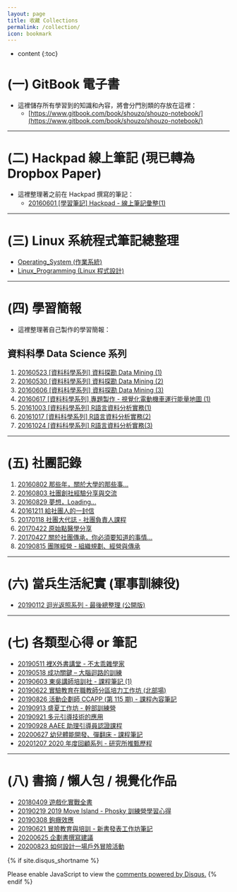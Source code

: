 ```yaml
---
layout: page
title: 收藏 Collections
permalink: /collection/
icon: bookmark
---
```


* content
{:toc}


# (一) GitBook 電子書
* 這裡儲存所有學習到的知識和內容，將會分門別類的存放在這裡：
	* [https://www.gitbook.com/book/shouzo/shouzo-notebook/](https://www.gitbook.com/book/shouzo/shouzo-notebook/)

---

# (二) Hackpad 線上筆記 (現已轉為 Dropbox Paper)
* 這裡整理著之前在 Hackpad 撰寫的筆記：
	* [20160601 [學習筆記] Hackpad - 線上筆記彙整(1)](/2016/05/31/hackpad-notes/)

---

# (三) Linux 系統程式筆記總整理
* [Operating_System (作業系統)](/collections/linux_system/Operating_System.html)
* [Linux_Programming  (Linux 程式設計)](/collections/linux_system/Linux_Programming.html)

---

# (四) 學習簡報
* 這裡整理著自己製作的學習簡報：

## 資料科學 Data Science 系列
1. [20160523 [資料科學系列] 資料探勘 Data Mining (1)](/collections/data-science/20160523-Data-Mining-1.html)
2. [20160530 [資料科學系列] 資料探勘 Data Mining (2)](/collections/data-science/20160530-Data-Mining-2.html)
3. [20160606 [資料科學系列] 資料探勘 Data Mining (3)](/collections/data-science/20160606-Data-Mining-3.html)
4. [20160617 [資料科學系列] 專題製作 - 視覺化電動機車運行能量地圖 (1)](/collections/data-science/20160617-MapProject-1.html)
5. [20161003 [資料科學系列] R語言資料分析實務(1)](/collections/data-science/20161003-R-doing-1.html)
6. [20161017 [資料科學系列] R語言資料分析實務(2)](/collections/data-science/20161017-R-doing-2.html)
7. [20161024 [資料科學系列] R語言資料分析實務(3)](/collections/data-science/20161024-R-doing-3.html)


---


# (五) 社團記錄
1. [20160802 那些年，關於大學的那些事...](/collections/clubs/20160802-about-university.html)
2. [20160803 社團創社經驗分享與交流](/collections/clubs/20160803-clubs-share.html)
3. [20160829 夢想，Loading...](/collections/clubs/20160829-about-dreams.html)
4. [20161211 給社團人的一封信](/collections/clubs/20161211-why-clubs.html)
5. [20170118 社團大代誌 - 社團負責人課程](/collections/clubs/20170118-clubmanager.pdf)
6. [20170422 原始點醫學分享](/collections/clubs/20170422-Original_Point.pdf)
7. [20170427 關於社團傳承，你必須要知道的事情...](/collections/clubs/20170427-club_inheritance.pdf)
8. [20190815 團隊經營 - 組織規劃、經營與傳承](/collections/clubs/20190815-team_manage.pdf)


---


# (六) 當兵生活紀實 (軍事訓練役)
* [20190112 迴光返照系列 - 最後總整理 (公開版)](/collections/military/20190112_military_all.html)


---


# (七) 各類型心得 or 筆記
* [20190511 裡X外書講堂 - 不太乖雜學家](/collections/notes/20190511_Za-Share.html)
* [20190518 成功關鍵 – 大腦迴路的訓練](/collections/notes/20190518_Brain-Training.html)
* [20190603 東吳講師培訓社 - 課程筆記 (1)](/collections/notes/20190722_Speakerclub-Classnote_1.html)
* [20190622 實驗教育在職教師分區培力工作坊 (北部場)](/collections/notes/20190622_Teacher-Training.html)
* [20190826 活動企劃師 CCAPP (第 115 期) - 課程內容筆記](/collections/notes/20190826_CCAPP.html)
* [20190913 盛夏工作坊 - 幹部訓練營](/collections/notes/20190913_Summer_TrainingCamp.html)
* [20190921 多元引導技術的應用](/collections/notes/20190921_AAEE-Facilation.html)
* [20190928 AAEE 助理引導員認證課程](/collections/notes/20190928_AAEE-Assistant.html)
* [20200627 幼兒體能開發、彈翻床 - 課程筆記](/collections/notes/20200627_Physical-Education_Trampoline.html)
* [20201207 2020 年度回顧系列 - 研究所推甄歷程](/collections/years/2020_NTHU-Sport-Science.html)


---


# (八) 書摘 / 懶人包 / 視覺化作品
* [20180409 遊戲化實戰全書](/collections/visualize/20180409_gamification/gamification.pdf)
* [20190219 2019 Move Island - Phosky 訓練營學習心得](/collections/visualize/20190219_Phosky/phosky.pdf)
* [20190308 鉤癮效應](/collections/visualize/20190308_the-hook/the-hook.pdf)
* [20190621 冒險教育與培訓 - 新書發表工作坊筆記](/collections/visualize/20190621_Adventure-Education/Adventure-Education.pdf)
* [20200625 企劃書撰寫建議](/collections/visualize/20200625_Proposal-book/Proposal_book.pdf)
* [20200823 如何設計一場戶外冒險活動](/collections/visualize/20200823_Parkour-AE/Parkour-AE.pdf)









<!-- Comments -->

{% if site.disqus_shortname %}
<div id="disqus_thread"></div>
<script>
/**
* RECOMMENDED CONFIGURATION VARIABLES: EDIT AND UNCOMMENT THE SECTION BELOW TO INSERT DYNAMIC VALUES FROM YOUR PLATFORM OR CMS.
* LEARN WHY DEFINING THESE VARIABLES IS IMPORTANT: https://disqus.com/admin/universalcode/#configuration-variables
*/

var disqus_config = function () {
this.page.url = '{{ site.url }}{{ page.url }}'; // Replace PAGE_URL with your page's canonical URL variable
this.page.identifier = '{{ site.url }}{{ page.url }}'; // Replace PAGE_IDENTIFIER with your page's unique identifier variable
};

(function() { // DON'T EDIT BELOW THIS LINE
var d = document, s = d.createElement('script');

s.src = '//{{site.disqus_shortname}}.disqus.com/embed.js';

s.setAttribute('data-timestamp', +new Date());
(d.head || d.body).appendChild(s);
})();
</script>
<noscript>Please enable JavaScript to view the <a href="https://disqus.com/?ref_noscript" rel="nofollow">comments powered by Disqus.</a></noscript>
{% endif %}


<script>
/**
 * target _blank
 */
(function() {
    var aTags = document.querySelectorAll('.left a')
    for (var i = 0; i < aTags.length; i++) {
        aTags[i].setAttribute('target', '_blank')
    }
}());
</script>
